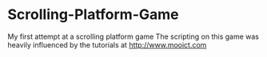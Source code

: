 # Scrolling-Platform-Game
My first attempt at a scrolling platform game
The scripting on this game was heavily influenced by the tutorials at http://www.mooict.com 
